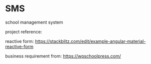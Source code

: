 # SMS
school management system


project reference:

reactive form:
https://stackblitz.com/edit/example-angular-material-reactive-form

business requirement from:
https://wpschoolpress.com/
